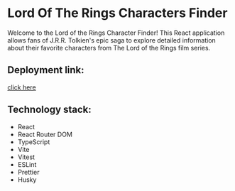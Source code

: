 # Lord Of The Rings Characters Finder

Welcome to the Lord of the Rings Character Finder! This React application allows fans of J.R.R. Tolkien's epic saga to explore detailed information about their favorite characters from The Lord of the Rings film series.

## Deployment link:

[click here](https://components-characters.netlify.app/)

## Technology stack:

- React
- React Router DOM
- TypeScript
- Vite
- Vitest
- ESLint
- Prettier
- Husky
